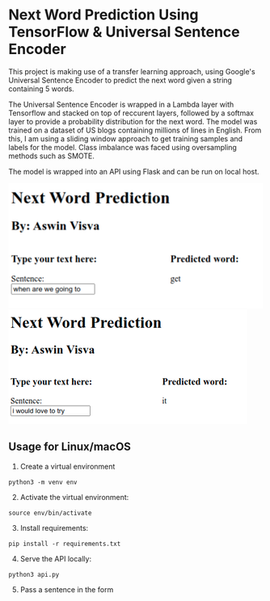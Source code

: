 # Next Word Prediction Using TensorFlow & Universal Sentence Encoder

This project is making use of a transfer learning approach, using Google's Universal Sentence Encoder to predict the next word given a string containing 5 words. 

The Universal Sentence Encoder is wrapped in a Lambda layer with Tensorflow and stacked on top of reccurent layers, followed by a softmax layer to provide a probability distribution for the next word. The model was trained on a dataset of US blogs containing millions of lines in English. From this, I am using a sliding window approach to get training samples and labels for the model. Class imbalance was faced using oversampling methods such as SMOTE.

The model is wrapped into an API using Flask and can be run on local host. 

![alt-text](https://github.com/aswinvisva/next_word_predictor/blob/master/next_word_prediction.png) ![alt-text](https://github.com/aswinvisva/next_word_predictor/blob/master/next_word_prediction2.png)


## Usage for Linux/macOS

1. Create a virtual environment 
```console
python3 -m venv env
```

2. Activate the virtual environment:
```console
source env/bin/activate
```

3. Install requirements:
```console
pip install -r requirements.txt
```

4. Serve the API locally:
```console
python3 api.py
```

5. Pass a sentence in the form
